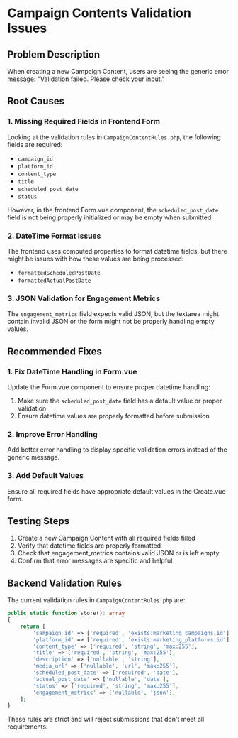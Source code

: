 # Campaign Contents Validation Issues

## Problem Description

When creating a new Campaign Content, users are seeing the generic error message: "Validation failed. Please check your input."

## Root Causes

### 1. Missing Required Fields in Frontend Form

Looking at the validation rules in `CampaignContentRules.php`, the following fields are required:
- `campaign_id`
- `platform_id`
- `content_type`
- `title`
- `scheduled_post_date`
- `status`

However, in the frontend Form.vue component, the `scheduled_post_date` field is not being properly initialized or may be empty when submitted.

### 2. DateTime Format Issues

The frontend uses computed properties to format datetime fields, but there might be issues with how these values are being processed:
- `formattedScheduledPostDate` 
- `formattedActualPostDate`

### 3. JSON Validation for Engagement Metrics

The `engagement_metrics` field expects valid JSON, but the textarea might contain invalid JSON or the form might not be properly handling empty values.

## Recommended Fixes

### 1. Fix DateTime Handling in Form.vue

Update the Form.vue component to ensure proper datetime handling:

1. Make sure the `scheduled_post_date` field has a default value or proper validation
2. Ensure datetime values are properly formatted before submission

### 2. Improve Error Handling

Add better error handling to display specific validation errors instead of the generic message.

### 3. Add Default Values

Ensure all required fields have appropriate default values in the Create.vue form.

## Testing Steps

1. Create a new Campaign Content with all required fields filled
2. Verify that datetime fields are properly formatted
3. Check that engagement_metrics contains valid JSON or is left empty
4. Confirm that error messages are specific and helpful

## Backend Validation Rules

The current validation rules in `CampaignContentRules.php` are:
```php
public static function store(): array
{
    return [
        'campaign_id' => ['required', 'exists:marketing_campaigns,id'],
        'platform_id' => ['required', 'exists:marketing_platforms,id'],
        'content_type' => ['required', 'string', 'max:255'],
        'title' => ['required', 'string', 'max:255'],
        'description' => ['nullable', 'string'],
        'media_url' => ['nullable', 'url', 'max:255'],
        'scheduled_post_date' => ['required', 'date'],
        'actual_post_date' => ['nullable', 'date'],
        'status' => ['required', 'string', 'max:255'],
        'engagement_metrics' => ['nullable', 'json'],
    ];
}
```

These rules are strict and will reject submissions that don't meet all requirements.